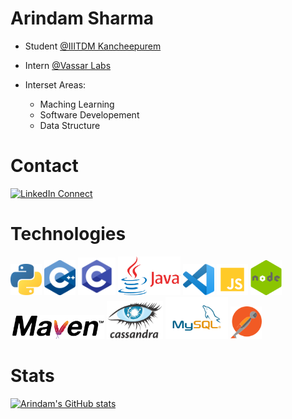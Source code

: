 # Arindam Sharma 

* Student [@IIITDM Kancheepurem](https://iiitdm.ac.in)
* Intern [@Vassar Labs](https://vassarlabs.com)

* Interset Areas:
    * Maching Learning
    * Software Developement
    * Data Structure
# Contact 
[![LinkedIn Connect](https://img.shields.io/badge/%20-Connect-black?color=14171A&labelColor=212121&logo=linkedin&logoColor=ffffff)](https://www.linkedin.com/in/arindamsharma18/) 


# Technologies

<a href="#"><img src="./img/python.png" alt="Python" style="width:50px;"/></a>
<a href="#"><img src="./img/c++.png" alt="C++" style="width:50px;"/></a>
<a href="#"><img src="./img/C.png" alt="C" style="width:60px;"/></a>
<a href="#"><img src="./img/Java2.png" alt="Java" style="width:100px;"/></a>
<a href="#"><img src="./img/vscode.png" alt="VScode" style="width:50px;"/></a>
<a href="#"><img src="./img/javascript.png" alt="Javascript" style="width:50px;"/></a>
<a href="#"><img src="./img/nodejs.png" alt="Nodejs" style="width:50px;"/></a>
<a href="#"><img src="./img/maven.png" alt="Maven" style="width:150px;"/></a>
<a href="#"><img src="./img/cassandra.png" alt="Cassandra" style="width:90px;"/></a>
<a href="#"><img src="./img/mysql.png" alt="Mysql" style="width:100px;"/></a>
<a href="#"><img src="./img/postman.png" alt="Postman" style="width:50px;"/></a>

# Stats
[![Arindam's GitHub stats](https://github-readme-stats.vercel.app/api?username=ArindamSharma)](https://github.com/ArindamSharma/github-readme-stats)

<!-- [![Readme Card](https://github-readme-stats.vercel.app/api/pin/?username=ArindamSharma&repo=Image-Processing)](https://github.com/ArindamSharma/github-readme-stats)


![Anurag's GitHub stats](https://github-readme-stats.vercel.app/api?username=ArindamSharma&show_icons=true&theme=dark) -->

<!-- [![Top Langs](https://github-readme-stats.vercel.app/api/top-langs/?username=ArindamSharma&layout=compact)](https://github.com/ArindamSharma/github-readme-stats)

[![Top Langs](https://github-readme-stats.vercel.app/api/top-langs/?username=ArindamSharma&langs_count=8)](https://github.com/ArindamSharma/github-readme-stats)
 -->


<!--
**ArindamSharma/ArindamSharma** is a ✨ _special_ ✨ repository because its `README.md` (this file) appears on your GitHub profile.

Here are some ideas to get you started:

- 🔭 I’m currently working on ...
- 🌱 I’m currently learning ...
- 👯 I’m looking to collaborate on ...
- 🤔 I’m looking for help with ...
- 💬 Ask me about ...
- 📫 How to reach me: ...
- 😄 Pronouns: ...
- ⚡ Fun fact: ...
-->
